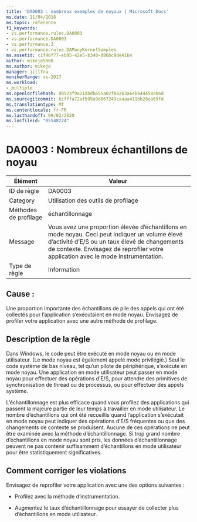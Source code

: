 ```yaml
---
title: 'DA0003 : nombreux exemples de noyaux | Microsoft Docs'
ms.date: 11/04/2016
ms.topic: reference
f1_keywords:
- vs.performance.rules.DA0003
- vs.performance.DA0003
- vs.performance.3
- vs.performance.rules.DAManyKernelSamples
ms.assetid: c1f46f77-eb95-42e5-b340-d86bc9de41b4
author: mikejo5000
ms.author: mikejo
manager: jillfra
monikerRange: vs-2017
ms.workload:
- multiple
ms.openlocfilehash: d0523f9a21dbdb655a02fb6263a6eb644458ab6d
ms.sourcegitcommit: 6cfffa72af599a9d667249caaaa411bb28ea69fd
ms.translationtype: MT
ms.contentlocale: fr-FR
ms.lasthandoff: 09/02/2020
ms.locfileid: "85548224"
---
```

# <a name="da0003-many-kernel-samples"></a>DA0003 : Nombreux échantillons de noyau

|Élément|Valeur|
|-|-|
|ID de règle|DA0003|
|Category|Utilisation des outils de profilage|
|Méthodes de profilage|échantillonnage|
|Message|Vous avez une proportion élevée d’échantillons en mode noyau. Ceci peut indiquer un volume élevé d’activité d’E/S ou un taux élevé de changements de contexte. Envisagez de reprofiler votre application avec le mode Instrumentation.|
|Type de règle|Information|

## <a name="cause"></a>Cause :
 Une proportion importante des échantillons de pile des appels qui ont été collectés pour l’application s’exécutaient en mode noyau. Envisagez de profiler votre application avec une autre méthode de profilage.

## <a name="rule-description"></a>Description de la règle
 Dans Windows, le code peut être exécuté en mode noyau ou en mode utilisateur. (Le mode noyau est également appelé mode privilégié.) Seul le code système de bas niveau, tel qu’un pilote de périphérique, s’exécute en mode noyau. Une application en mode utilisateur peut passer en mode noyau pour effectuer des opérations d’E/S, pour attendre des primitives de synchronisation de thread ou de processus, ou pour effectuer des appels système.

 L’échantillonnage est plus efficace quand vous profilez des applications qui passent la majeure partie de leur temps à travailler en mode utilisateur. Le nombre d’échantillons qui ont été recueillis quand l’application s’exécutait en mode noyau peut indiquer des opérations d’E/S fréquentes ou que des changements de contexte se produisent. Aucune de ces opérations ne peut être examinée avec la méthode d’échantillonnage. Si trop grand nombre d’échantillons en mode noyau sont pris, les données d’échantillonnage peuvent ne pas contenir suffisamment d’échantillons en mode utilisateur pour être statistiquement significatives.

## <a name="how-to-fix-violations"></a>Comment corriger les violations
 Envisagez de reprofiler votre application avec une des options suivantes :

- Profilez avec la méthode d’instrumentation.

- Augmentez le taux d’échantillonnage pour essayer de collecter plus d’échantillons en mode utilisateur.
